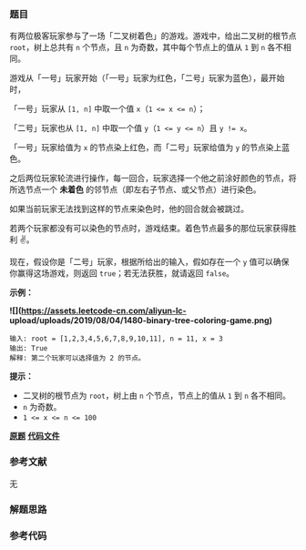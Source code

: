 ### 题目
有两位极客玩家参与了一场「二叉树着色」的游戏。游戏中，给出二叉树的根节点 `root`，树上总共有 `n` 个节点，且 `n` 为奇数，其中每个节点上的值从
`1` 到 `n` 各不相同。



游戏从「一号」玩家开始（「一号」玩家为红色，「二号」玩家为蓝色），最开始时，

「一号」玩家从 `[1, n]` 中取一个值 `x`（`1 <= x <= n`）；

「二号」玩家也从 `[1, n]` 中取一个值 `y`（`1 <= y <= n`）且 `y != x`。

「一号」玩家给值为 `x` 的节点染上红色，而「二号」玩家给值为 `y` 的节点染上蓝色。



之后两位玩家轮流进行操作，每一回合，玩家选择一个他之前涂好颜色的节点，将所选节点一个 **未着色** 的邻节点（即左右子节点、或父节点）进行染色。

如果当前玩家无法找到这样的节点来染色时，他的回合就会被跳过。

若两个玩家都没有可以染色的节点时，游戏结束。着色节点最多的那位玩家获得胜利 ✌️。



现在，假设你是「二号」玩家，根据所给出的输入，假如存在一个 `y` 值可以确保你赢得这场游戏，则返回 `true`；若无法获胜，就请返回 `false`。



**示例：**

**![](https://assets.leetcode-cn.com/aliyun-lc-
upload/uploads/2019/08/04/1480-binary-tree-coloring-game.png)**

    
    
    输入: root = [1,2,3,4,5,6,7,8,9,10,11], n = 11, x = 3
    输出: True
    解释: 第二个玩家可以选择值为 2 的节点。
    



**提示：**

  * 二叉树的根节点为 `root`，树上由 `n` 个节点，节点上的值从 `1` 到 `n` 各不相同。
  * `n` 为奇数。
  * `1 <= x <= n <= 100`

 **[原题](https://leetcode-cn.com/problems/binary-tree-coloring-game/)**    **[代码文件]()**


### 参考文献
无

### 解题思路




### 参考代码

```go


```




